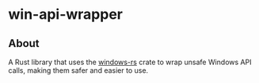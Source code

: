 # win-api-wrapper

## About

A Rust library that uses the [windows-rs](https://github.com/microsoft/windows-rs) crate to wrap unsafe Windows API calls, making them safer and easier to use.

